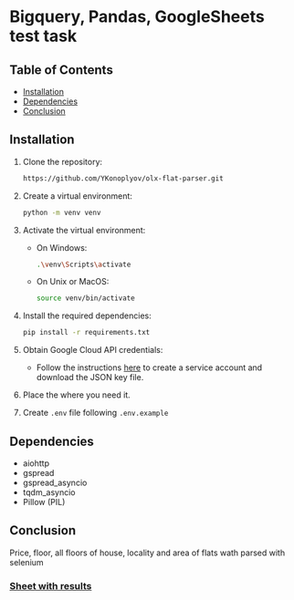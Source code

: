 # Bigquery, Pandas, GoogleSheets test task

## Table of Contents

- [Installation](#installation)
- [Dependencies](#dependencies)
- [Conclusion](#conclusion)

## Installation

1. Clone the repository:

    ```bash
    https://github.com/YKonoplyov/olx-flat-parser.git
    ```

2. Create a virtual environment:

    ```bash
    python -m venv venv
    ```

3. Activate the virtual environment:

    - On Windows:

        ```bash
        .\venv\Scripts\activate
        ```

    - On Unix or MacOS:

        ```bash
        source venv/bin/activate
        ```

4. Install the required dependencies:

    ```bash
    pip install -r requirements.txt
    ```

6. Obtain Google Cloud API credentials:

    - Follow the instructions [here](https://gspread.readthedocs.io/en/latest/oauth2.html) to create a service account and download the JSON key file.

7. Place the where you need it.

8. Create `.env` file following `.env.example`


## Dependencies

- aiohttp
- gspread
- gspread_asyncio
- tqdm_asyncio
- Pillow (PIL)

## Conclusion
Price, floor, all floors of house, locality and area of flats wath parsed with selenium

### [Sheet with results](https://docs.google.com/spreadsheets/d/1lY0sYzoVTeILkiz2S6gI3mfULvIwGB0aqUaaRSOynnE/edit?usp=sharing)
